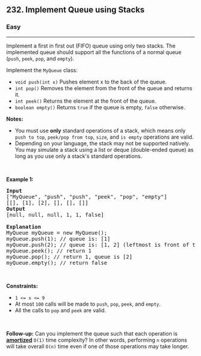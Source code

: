 <h2>232. Implement Queue using Stacks</h2><h3>Easy</h3><hr><div><p>Implement a first in first out (FIFO) queue using only two stacks. The implemented queue should support all the functions of a normal queue (<code>push</code>, <code>peek</code>, <code>pop</code>, and <code>empty</code>).</p>

<p>Implement the <code>MyQueue</code> class:</p>

<ul>
	<li><code>void push(int x)</code> Pushes element x to the back of the queue.</li>
	<li><code>int pop()</code> Removes the element from the front of the queue and returns it.</li>
	<li><code>int peek()</code> Returns the element at the front of the queue.</li>
	<li><code>boolean empty()</code> Returns <code>true</code> if the queue is empty, <code>false</code> otherwise.</li>
</ul>

<p><strong>Notes:</strong></p>

<ul>
	<li>You must use <strong>only</strong> standard operations of a stack, which means only <code>push to top</code>, <code>peek/pop from top</code>, <code>size</code>, and <code>is empty</code> operations are valid.</li>
	<li>Depending on your language, the stack may not be supported natively. You may simulate a stack using a list or deque (double-ended queue) as long as you use only a stack's standard operations.</li>
</ul>

<p>&nbsp;</p>
<p><strong>Example 1:</strong></p>

<pre><strong>Input</strong>
["MyQueue", "push", "push", "peek", "pop", "empty"]
[[], [1], [2], [], [], []]
<strong>Output</strong>
[null, null, null, 1, 1, false]

<strong>Explanation</strong>
MyQueue myQueue = new MyQueue();
myQueue.push(1); // queue is: [1]
myQueue.push(2); // queue is: [1, 2] (leftmost is front of the queue)
myQueue.peek(); // return 1
myQueue.pop(); // return 1, queue is [2]
myQueue.empty(); // return false
</pre>

<p>&nbsp;</p>
<p><strong>Constraints:</strong></p>

<ul>
	<li><code>1 &lt;= x &lt;= 9</code></li>
	<li>At most <code>100</code>&nbsp;calls will be made to <code>push</code>, <code>pop</code>, <code>peek</code>, and <code>empty</code>.</li>
	<li>All the calls to <code>pop</code> and <code>peek</code> are valid.</li>
</ul>

<p>&nbsp;</p>
<p><strong>Follow-up:</strong> Can you implement the queue such that each operation is <strong><a href="https://en.wikipedia.org/wiki/Amortized_analysis" target="_blank">amortized</a></strong> <code>O(1)</code> time complexity? In other words, performing <code>n</code> operations will take overall <code>O(n)</code> time even if one of those operations may take longer.</p>
</div>